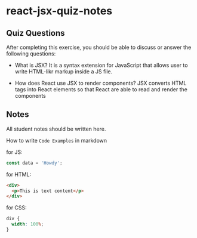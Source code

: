 # react-jsx-quiz-notes

## Quiz Questions

After completing this exercise, you should be able to discuss or answer the following questions:

- What is JSX?
  It is a syntax extension for JavaScript that allows user to write HTML-likr markup inside a JS file.

- How does React use JSX to render components?
  JSX converts HTML tags into React elements so that React are able to read and render the components

## Notes

All student notes should be written here.

How to write `Code Examples` in markdown

for JS:

```javascript
const data = 'Howdy';
```

for HTML:

```html
<div>
  <p>This is text content</p>
</div>
```

for CSS:

```css
div {
  width: 100%;
}
```
